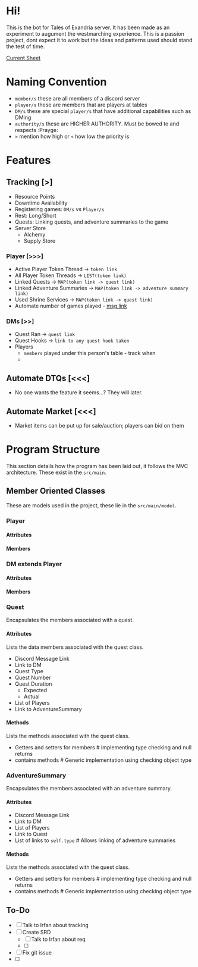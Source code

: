 # Hi! 
This is the bot for Tales of Exandria server. It has been made as an experiment to augument the westmarching experience. This is a passion project, dont expect it to work but the ideas and patterns used should stand the test of time.

[Current Sheet](https://docs.google.com/spreadsheets/u/2/d/e/2PACX-1vRwIUr0nvbdvDPf4uESi1o3I-niRL3Yn_TFyLfcdU7cnzOZzDmGetULaEwhqnbhqAPQv14wMsbd7Bru/pubhtml?gid=1069411161&single=true)


# Naming Convention
- `member/s` these are all members of a discord server
- `player/s` these are members that are players at tables
- `DM/s` these are special `player/s` that have additional capabilities such as DMing
- `authority/s` these are HIGHER AUTHORITY. Must be bowed to and respects :Prayge:
- `>` mention how high or `<` how low the priority is

# Features

## Tracking [>]
- Resource Points
- Downtime Availability
- Registering games: `DM/s` vs `Player/s`
- Rest: Long/Short
- Quests: Linking quests, and adventure summaries to the game
- Server Store
    - Alchemy
    - Supply Store

### Player [>>>]
- Active Player Token Thread -> `token link`
- All Player Token Threads -> `LIST(token link)`
- Linked Quests -> `MAP(token link -> quest link)`
- Linked Adventure Summaries -> `MAP(token link -> adventure summary link)`
- Used Shrine Services -> `MAP(token link -> quest link)`
- Automate number of games played - [msg link](https://discord.com/channels/1199048900452036699/1236960180793639002)


### DMs [>>]
- Quest Ran -> `quest link`
- Quest Hooks -> `link to any quest hook taken`
- Players
    - `members` played under this person's table - track when
    - 

## Automate DTQs [<<<]
- No one wants the feature it seems...? They will later.

## Automate Market [<<<]
- Market items can be put up for sale/auction; players can bid on them

# Program Structure
This section details how the program has been laid out, it follows the MVC architecture. These exist in the `src/main`.
## Member Oriented Classes
These are models used in the project, these lie in the `src/main/model`.
### Player
#### Attributes
#### Members

### DM extends Player
#### Attributes
#### Members

### Quest
Encapsulates the members associated with a quest. 
#### Attributes
Lists the data members associated with the quest class.
- Discord Message Link
- Link to DM
- Quest Type
- Quest Number
- Quest Duration
    - Expected
    - Actual
- List of Players
- Link to AdventureSummary
#### Methods
Lists the methods associated with the quest class.
- Getters and setters for members # implementing type checking and null returns
- contains methods # Generic implementation using checking object type

### AdventureSummary
Encapsulates the members associated with an adventure summary.
#### Attributes
- Discord Message Link
- Link to DM
- List of Players
- Link to Quest
- List of links to `self.type` # Allows linking of adventure summaries
#### Methods
Lists the methods associated with the quest class.
- Getters and setters for members # implementing type checking and null returns
- contains methods # Generic implementation using checking object type

## To-Do
- [ ] Talk to Irfan about tracking
- [ ] Create SRD
    - [ ] Talk to Irfan about req
    - [ ] 
- [ ] Fix git issue
- [ ] 

